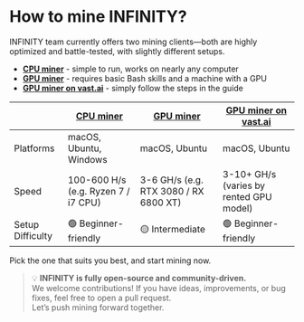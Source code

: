 # How to mine INFINITY?

INFINITY team currently offers two mining clients—both are highly optimized and battle-tested, with slightly different setups.
- [**CPU miner**](https://github.com/8finity-xyz/miner-cpu) - simple to run, works on nearly any computer
- [**GPU miner**](https://github.com/8finity-xyz/miner-gpu) - requires basic Bash skills and a machine with a GPU
- [**GPU miner on vast.ai**](https://github.com/8finity-xyz/miner-gpu/blob/main/guides/vast-ai.md) - simply follow the steps in the guide

| | [CPU miner](https://github.com/8finity-xyz/miner-cpu) | [GPU miner](https://github.com/8finity-xyz/miner-gpu) | [GPU miner on vast.ai](https://github.com/8finity-xyz/miner-gpu/blob/main/guides/vast-ai.md) |  
|--|--|--|--|
|Platforms| macOS, Ubuntu, Windows| macOS, Ubuntu| macOS, Ubuntu |
| Speed | 100-600 H/s (e.g. Ryzen 7 / i7 CPU) | 3-6 GH/s (e.g. RTX 3080 / RX 6800 XT) | 3-10+ GH/s (varies by rented GPU model) |
| Setup Difficulty | 🟢 Beginner-friendly | 🟡 Intermediate |  🟢 Beginner-friendly |

Pick the one that suits you best, and start mining now.

> 💡 **INFINITY is fully open-source and community-driven.**  
> We welcome contributions! If you have ideas, improvements, or bug fixes, feel free to open a pull request.  
> Let’s push mining forward together.

